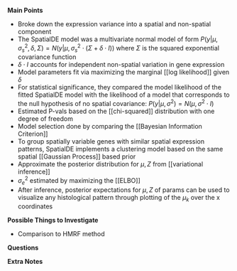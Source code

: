**Main Points**
- Broke down the expression variance into a spatial and non-spatial component
- The SpatialDE model was a multivariate normal model of form
$P(y|\mu, \sigma_{s}^2, \delta, \Sigma) = N(y | \mu, \sigma_s^2 \cdot (\Sigma + \delta \cdot I))$
where $\Sigma$ is the squared exponential covariance function
- $\delta \cdot I$ accounts for independent non-spatial variation in gene expression
- Model parameters fit via maximizing the marginal [[log likelihood]] given $\delta$
- For statistical significance, they compared the model likelihood of the fitted SpatialDE model with the likelihood of a model that corresponds to the null hypothesis of no spatial covariance:
$P(y |\mu, \sigma^2)=N(\mu, \sigma^2 \cdot I)$
- Estimated P-vals based on the [[chi-squared]] distribution with one degree of freedom
- Model selection done by comparing the [[Bayesian Information Criterion]]
- To group spatially variable genes with similar spatial expression patterns, SpatialDE implements a clustering model based on the same spatial [[Gaussian Process]] based prior
- Approximate the posterior distribution for $\mu, Z$ from [[variational inference]]
- $\sigma_e^2$ estimated by maximizing the [[ELBO]]
- After inference, posterior expectations for $\mu, Z$ of params can be used to visualize any histological pattern through plotting of the $\mu_k$ over the x coordinates

**Possible Things to Investigate**
- Comparison to HMRF method

**Questions**

**Extra Notes**